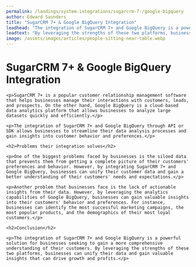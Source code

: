 ```yaml
---
permalink: /landings/system-integrations/sugarcrm-7-/google-bigquery
author: Edward Saunders
title: "SugarCRM 7+ & Google BigQuery Integration"
leadhead: "The integration of SugarCRM 7+ and Google BigQuery is a powerful solution for businesses seeking to gain a more comprehensive understanding of their customers"
leadtext: "By leveraging the strengths of these two platforms, businesses can unify their data and gain valuable insights that can drive growth and profits."
image: /assets/images/articles/people-sitting-near-table.webp
---
```

<div class="arttext">	<h1>SugarCRM 7+ & Google BigQuery Integration</h1>

	<p>SugarCRM 7+ is a popular customer relationship management software that helps businesses manage their interactions with customers, leads, and prospects. On the other hand, Google BigQuery is a cloud-based data analytics platform that allows businesses to analyze large datasets quickly and efficiently.</p>

	<p>The integration of SugarCRM 7+ and Google BigQuery through API or SDK allows businesses to streamline their data analysis processes and gain insights into customer behavior and preferences.</p>

	<h2>Problems their integration solves</h2>

	<p>One of the biggest problems faced by businesses is the siloed data that prevents them from getting a complete picture of their customers' preferences and behavior. However, by integrating SugarCRM 7+ and Google BigQuery, businesses can unify their customer data and gain a better understanding of their customers' needs and expectations.</p>

	<p>Another problem that businesses face is the lack of actionable insights from their data. However, by leveraging the analytics capabilities of Google BigQuery, businesses can gain valuable insights into their customers' behavior and preferences. For instance, businesses can identify the most successful marketing campaigns, the most popular products, and the demographics of their most loyal customers.</p>

	<h2>Conclusion</h2>

	<p>The integration of SugarCRM 7+ and Google BigQuery is a powerful solution for businesses seeking to gain a more comprehensive understanding of their customers. By leveraging the strengths of these two platforms, businesses can unify their data and gain valuable insights that can drive growth and profits.</p>
</div>